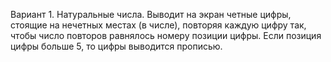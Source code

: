 Вариант 1.
Натуральные числа. 
Выводит на экран четные цифры, стоящие на нечетных местах (в числе), повторяя каждую цифру так, 
чтобы число повторов равнялось номеру позиции цифры. 
Если позиция цифры больше 5, то цифры выводится прописью.
